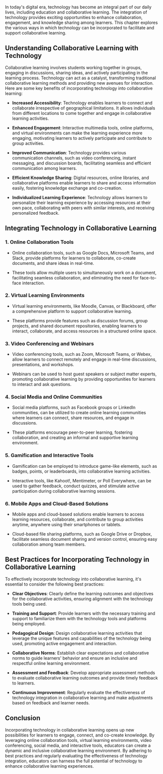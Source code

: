 
In today's digital era, technology has become an integral part of our daily lives, including education and collaborative learning. The integration of technology provides exciting opportunities to enhance collaboration, engagement, and knowledge sharing among learners. This chapter explores the various ways in which technology can be incorporated to facilitate and support collaborative learning.

Understanding Collaborative Learning with Technology
----------------------------------------------------

Collaborative learning involves students working together in groups, engaging in discussions, sharing ideas, and actively participating in the learning process. Technology can act as a catalyst, transforming traditional collaborative learning methods and providing new avenues for interaction. Here are some key benefits of incorporating technology into collaborative learning:

* **Increased Accessibility**: Technology enables learners to connect and collaborate irrespective of geographical limitations. It allows individuals from different locations to come together and engage in collaborative learning activities.

* **Enhanced Engagement**: Interactive multimedia tools, online platforms, and virtual environments can make the learning experience more engaging, motivating learners to actively participate and contribute to group activities.

* **Improved Communication**: Technology provides various communication channels, such as video conferencing, instant messaging, and discussion boards, facilitating seamless and efficient communication among learners.

* **Efficient Knowledge Sharing**: Digital resources, online libraries, and collaborative platforms enable learners to share and access information easily, fostering knowledge exchange and co-creation.

* **Individualized Learning Experience**: Technology allows learners to personalize their learning experience by accessing resources at their own pace, collaborating with peers with similar interests, and receiving personalized feedback.

Integrating Technology in Collaborative Learning
------------------------------------------------

### 1. **Online Collaboration Tools**

* Online collaboration tools, such as Google Docs, Microsoft Teams, and Slack, provide platforms for learners to collaborate, co-create documents, and share ideas in real-time.

* These tools allow multiple users to simultaneously work on a document, facilitating seamless collaboration, and eliminating the need for face-to-face interaction.

### 2. **Virtual Learning Environments**

* Virtual learning environments, like Moodle, Canvas, or Blackboard, offer a comprehensive platform to support collaborative learning.

* These platforms provide features such as discussion forums, group projects, and shared document repositories, enabling learners to interact, collaborate, and access resources in a structured online space.

### 3. **Video Conferencing and Webinars**

* Video conferencing tools, such as Zoom, Microsoft Teams, or Webex, allow learners to connect remotely and engage in real-time discussions, presentations, and workshops.

* Webinars can be used to host guest speakers or subject matter experts, promoting collaborative learning by providing opportunities for learners to interact and ask questions.

### 4. **Social Media and Online Communities**

* Social media platforms, such as Facebook groups or LinkedIn communities, can be utilized to create online learning communities where learners can connect, share resources, and engage in discussions.

* These platforms encourage peer-to-peer learning, fostering collaboration, and creating an informal and supportive learning environment.

### 5. **Gamification and Interactive Tools**

* Gamification can be employed to introduce game-like elements, such as badges, points, or leaderboards, into collaborative learning activities.

* Interactive tools, like Kahoot!, Mentimeter, or Poll Everywhere, can be used to gather feedback, conduct quizzes, and stimulate active participation during collaborative learning sessions.

### 6. **Mobile Apps and Cloud-Based Solutions**

* Mobile apps and cloud-based solutions enable learners to access learning resources, collaborate, and contribute to group activities anytime, anywhere using their smartphones or tablets.

* Cloud-based file sharing platforms, such as Google Drive or Dropbox, facilitate seamless document sharing and version control, ensuring easy collaboration among team members.

Best Practices for Incorporating Technology in Collaborative Learning
---------------------------------------------------------------------

To effectively incorporate technology into collaborative learning, it's essential to consider the following best practices:

* **Clear Objectives**: Clearly define the learning outcomes and objectives for the collaborative activities, ensuring alignment with the technology tools being used.

* **Training and Support**: Provide learners with the necessary training and support to familiarize them with the technology tools and platforms being employed.

* **Pedagogical Design**: Design collaborative learning activities that leverage the unique features and capabilities of the technology being used, promoting active engagement and interaction.

* **Collaborative Norms**: Establish clear expectations and collaborative norms to guide learners' behavior and ensure an inclusive and respectful online learning environment.

* **Assessment and Feedback**: Develop appropriate assessment methods to evaluate collaborative learning outcomes and provide timely feedback to learners.

* **Continuous Improvement**: Regularly evaluate the effectiveness of technology integration in collaborative learning and make adjustments based on feedback and learner needs.

Conclusion
----------

Incorporating technology in collaborative learning opens up new possibilities for learners to engage, connect, and co-create knowledge. By leveraging online collaboration tools, virtual learning environments, video conferencing, social media, and interactive tools, educators can create a dynamic and inclusive collaborative learning environment. By adhering to best practices and regularly evaluating the effectiveness of technology integration, educators can harness the full potential of technology to enhance collaborative learning experiences.
